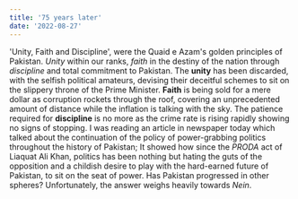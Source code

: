 ```yaml
---
title: '75 years later'
date: '2022-08-27'
---
```


'Unity, Faith and Discipline', were the Quaid e Azam's golden principles of Pakistan. *Unity* within our ranks, *faith* in the destiny of the nation through *discipline* and total commitment to Pakistan. The **unity** has been discarded, with the selfish political amateurs, devising their deceitful schemes to sit on the slippery throne of the Prime Minister. **Faith** is being sold for a mere dollar as corruption rockets through the roof, covering an unprecedented amount of distance while the inflation is talking with the sky. The patience required for **discipline** is no more as the crime rate is rising rapidly showing no signs of stopping. I was reading an article in newspaper today which talked about the continuation of the policy of power-grabbing politics throughout the history of Pakistan; It showed how since the *PRODA* act of Liaquat Ali Khan, politics has been nothing but hating the guts of the opposition and a childish desire to play with the hard-earned future of Pakistan, to sit on the seat of power. Has Pakistan progressed in other spheres? Unfortunately, the answer weighs heavily towards *Nein*.       
